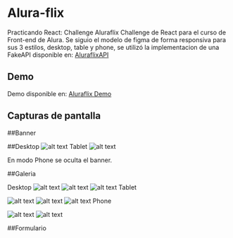 # Alura-flix
Practicando React: Challenge Aluraflix
Challenge de React para el curso de Front-end de Alura.
Se siguio el modelo de figma de forma responsiva para sus 3 estilos, desktop, table y phone, se utilizó la implementacion de una FakeAPI disponible en:  [AluraflixAPI](https://alura-flix-api-nu.vercel.app/)

## Demo

Demo disponible en: [Aluraflix Demo](https://alura-flix-nu-six.vercel.app/)

## Capturas de pantalla

##Banner

##Desktop
![alt text](https://github.com/JorgeRenteriaA/Alura-flix/blob/main/Screenshots/Desktop%20banner.png)
Tablet
![alt text](https://github.com/JorgeRenteriaA/Alura-flix/blob/main/Screenshots/Tablet%20banner.png)

En modo Phone se oculta el banner.

##Galeria

Desktop
![alt text](https://github.com/JorgeRenteriaA/Alura-flix/blob/main/Screenshots/Desktop%20galeria.png)
![alt text](https://github.com/JorgeRenteriaA/Alura-flix/blob/main/Screenshots/Desktop%20galeria%202.png)
![alt text](https://github.com/JorgeRenteriaA/Alura-flix/blob/main/Screenshots/Desktop%20footer.png)
Tablet

![alt text](https://github.com/JorgeRenteriaA/Alura-flix/blob/main/Screenshots/Tablet%20galeria%201.png)
![alt text](https://github.com/JorgeRenteriaA/Alura-flix/blob/main/Screenshots/Tablet%20galeria%202.png)
![alt text](https://github.com/JorgeRenteriaA/Alura-flix/blob/main/Screenshots/Tablet%20footer.png)
Phone

![alt text](https://github.com/JorgeRenteriaA/Alura-flix/blob/main/Screenshots/Phone%20galeria.png)
![alt text](https://github.com/JorgeRenteriaA/Alura-flix/blob/main/Screenshots/Phone%20galeria%202.png)

##Formulario

